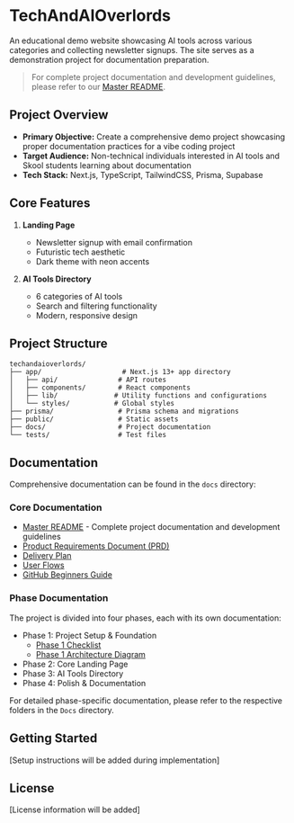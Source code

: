# TechAndAIOverlords

An educational demo website showcasing AI tools across various categories and collecting newsletter signups. The site serves as a demonstration project for documentation preparation.

> For complete project documentation and development guidelines, please refer to our [Master README](Docs/master-readme.md).

## Project Overview

- **Primary Objective:** Create a comprehensive demo project showcasing proper documentation practices for a vibe coding project
- **Target Audience:** Non-technical individuals interested in AI tools and Skool students learning about documentation
- **Tech Stack:** Next.js, TypeScript, TailwindCSS, Prisma, Supabase

## Core Features

1. **Landing Page**
   - Newsletter signup with email confirmation
   - Futuristic tech aesthetic
   - Dark theme with neon accents

2. **AI Tools Directory**
   - 6 categories of AI tools
   - Search and filtering functionality
   - Modern, responsive design

## Project Structure

```
techandaioverlords/
├── app/                    # Next.js 13+ app directory
│   ├── api/               # API routes
│   ├── components/        # React components
│   ├── lib/              # Utility functions and configurations
│   └── styles/           # Global styles
├── prisma/                # Prisma schema and migrations
├── public/                # Static assets
├── docs/                  # Project documentation
└── tests/                 # Test files
```

## Documentation

Comprehensive documentation can be found in the `docs` directory:

### Core Documentation
- [Master README](Docs/master-readme.md) - Complete project documentation and development guidelines
- [Product Requirements Document (PRD)](Docs/techandaioverlords-prd.md)
- [Delivery Plan](Docs/techandaioverlords-delivery-plan.md)
- [User Flows](Docs/techandaioverlords-user-flows.mermaid)
- [GitHub Beginners Guide](Docs/github-beginners-guide.md)

### Phase Documentation
The project is divided into four phases, each with its own documentation:
- Phase 1: Project Setup & Foundation
  - [Phase 1 Checklist](Docs/Phase1/phase1-checklist.md)
  - [Phase 1 Architecture Diagram](Docs/Phase1/phase1-diagram.mermaid)
- Phase 2: Core Landing Page
- Phase 3: AI Tools Directory
- Phase 4: Polish & Documentation

For detailed phase-specific documentation, please refer to the respective folders in the `Docs` directory.

## Getting Started

[Setup instructions will be added during implementation]

## License

[License information will be added] 
